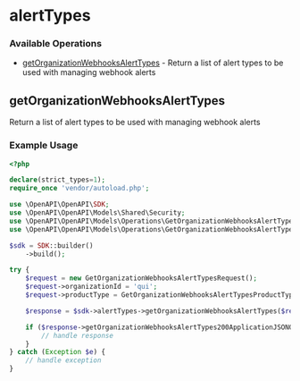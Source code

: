 # alertTypes

### Available Operations

* [getOrganizationWebhooksAlertTypes](#getorganizationwebhooksalerttypes) - Return a list of alert types to be used with managing webhook alerts

## getOrganizationWebhooksAlertTypes

Return a list of alert types to be used with managing webhook alerts

### Example Usage

```php
<?php

declare(strict_types=1);
require_once 'vendor/autoload.php';

use \OpenAPI\OpenAPI\SDK;
use \OpenAPI\OpenAPI\Models\Shared\Security;
use \OpenAPI\OpenAPI\Models\Operations\GetOrganizationWebhooksAlertTypesRequest;
use \OpenAPI\OpenAPI\Models\Operations\GetOrganizationWebhooksAlertTypesProductTypeEnum;

$sdk = SDK::builder()
    ->build();

try {
    $request = new GetOrganizationWebhooksAlertTypesRequest();
    $request->organizationId = 'qui';
    $request->productType = GetOrganizationWebhooksAlertTypesProductTypeEnum::APPLIANCE;

    $response = $sdk->alertTypes->getOrganizationWebhooksAlertTypes($request);

    if ($response->getOrganizationWebhooksAlertTypes200ApplicationJSONObjects !== null) {
        // handle response
    }
} catch (Exception $e) {
    // handle exception
}
```

